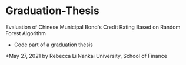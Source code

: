 # Graduation-Thesis
Evaluation of Chinese Municipal Bond's Credit Rating Based on Random Forest Algorithm

* Code part of a graduation thesis

*May 27, 2021 by Rebecca Li
Nankai University, School of Finance
